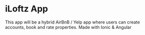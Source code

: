 # iLoftz App


This app will be a hybrid AirBnB / Yelp app where users can create accounts, book and rate properties. Made with Ionic & Angular


